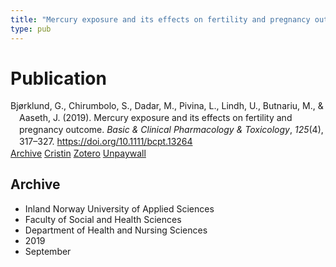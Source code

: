 ```yaml
---
title: "Mercury exposure and its effects on fertility and pregnancy outcome"
type: pub
---
```

<h1>Publication</h1>
<article id="csl-bib-container-XYERN5SF" class="csl-bib-container">
  <div class="csl-bib-body" style="line-height: 1.35; padding-left: 1em; text-indent:-1em;">
  <div class="csl-entry">Bj&#xF8;rklund, G., Chirumbolo, S., Dadar, M., Pivina, L., Lindh, U., Butnariu, M., &amp; Aaseth, J. (2019). Mercury exposure and its effects on fertility and pregnancy outcome. <i>Basic &amp; Clinical Pharmacology &amp; Toxicology</i>, <i>125</i>(4), 317&#x2013;327. <a href="https://doi.org/10.1111/bcpt.13264">https://doi.org/10.1111/bcpt.13264</a></div>
</div>
  <div class="csl-bib-buttons">
    <a href="#taxonomy-article-XYERN5SF" class="csl-bib-button">Archive</a>
    <a href="https://app.cristin.no/results/show.jsf?id=1721911" alt="Cristin URL" class="csl-bib-button">Cristin</a>
    <a href="http://zotero.org/groups/5022929/items/XYERN5SF" alt="Zotero URL" class="csl-bib-button">Zotero</a>
    <a href="https://onlinelibrary.wiley.com/doi/pdfdirect/10.1111/bcpt.13264" class="csl-bib-button">Unpaywall</a>
  </div>
  <div id="csl-bib-meta-container-XYERN5SF"></div>
</article>
<div id="csl-bib-meta-XYERN5SF" class="csl-bib-meta">
  <article id="taxonomy-article-XYERN5SF" class="taxonomy-article">
    <h1>Archive</h1>
    <ul>
      <li>Inland Norway University of Applied Sciences</li>
      <li>Faculty of Social and Health Sciences</li>
      <li>Department of Health and Nursing Sciences</li>
      <li>2019</li>
      <li>September</li>
    </ul>
  </article>
</div>

